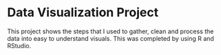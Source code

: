 # Data Visualization Project

This project shows the steps that I used to gather, clean and process the data into easy to understand visuals. This was completed by using R and RStudio.
